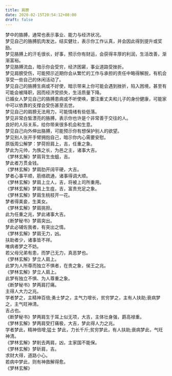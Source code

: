 ```yaml
---
title: 肩膀
date: 2020-02-15T20:54:12+08:00
draft: false
---
```


梦中的胳膊，通常也表示事业、能力与经济状况。<br>
梦见自己的胳膊肌肉发达，结实健壮，表示你工作认真，并会因此得到提升或奖励。<br>
梦见胳膊上的汗毛很长，好事，预示你有财运，会获得丰厚的利润，生活改善，渐渐富裕。<br>
梦见胳膊流血，暗示你会受穷，经济困窘，事业道路受挫折。<br>
梦见肩膀受伤，可能预示近期你会从繁忙的工作与承担的责任中略得解脱，有机会享受一些自己的休闲活动了。<br>
梦见自己的胳膊生病或不好使，暗示带来上你可能会遇到挫折，陷入困境，甚至有可能会被降职，因而经济受损失，生活质量下降。<br>
已婚女人梦见自己的胳膊患病或不听使唤，要注重丈夫和儿子的身份健康，可能家中可以依靠的支撑会受伤甚至去世。<br>
梦见自己的肩膀无法用力，可能情绪有些低落。<br>
梦见非常白皙漂亮的胳膊，表示你也许是个非常善于交往的人。<br>
良好的人际关系，给你带来很多机会和生意。<br>
梦见自己向外伸出胳膊，可能预示你有想保护别人的欲望。<br>
梦见别人张开手臂拥抱自己，暗示你内心需要安慰。<br>
原版周公解梦：梦荷担肩上，吉，任重之象。<br>
梦此为元帅，为族之长，为邑之主，诸事大吉。<br>
《梦林玄解》梦肩背生虫蛆，吉。<br>
梦此者万贯金钱。<br>
《梦林玄解》梦肩肋开阔平硬，大吉。<br>
梦者心事平顺，筋络疏通，诸事得调大顺。<br>
《梦林玄解》梦肩上立人，吉，将被上司所重用。<br>
《梦林玄解》梦肩上生疽，吉，富贵充足之象。<br>
《梦林玄解》梦肩生桃枝开一花。<br>
梦者得美妾，生美女。<br>
《梦林玄解》梦肩挑担。<br>
此为任重之兆，梦此诸事大吉。<br>
《断梦秘书》梦肩突出。<br>
梦此必辅佐我者，有突出之情。<br>
《梦林玄解》梦肩无力，凶。<br>
扶助者少，诸事皆不祥。<br>
唯病者梦之不妨。<br>
若父母兄弟有患，而梦己无力，真恶梦也。<br>
《梦林玄解》梦立人肩上。<br>
此梦为人所尊而独立不惧者，在贵之象，侯王之兆。<br>
《梦林玄解》梦立人肩上。<br>
此梦有独立不惧、为人尊重之象。<br>
《断梦秘书》梦两肩打痛。<br>
主得人大力之兆。<br>
学者梦之，主精神百倍;勇士梦之，主气力增长，贫穷梦之，主有人扶助;衰病梦之，主气旺神清。<br>
吉占也。<br>
《断梦秘书》梦两肩生于耳上似无项，大吉，主体壮身强，爵高禄重。<br>
《梦林玄解》梦两肩受打痛极，大吉，梦此得人力之兆。<br>
学者梦此，精神倍增;猛士 梦此，力长千斤;贫穷梦此，有人扶助;衰病梦此，气旺神清。<br>
《梦林玄解》梦削去两肩，凶，主家国不能保。<br>
《梦林玄解》梦斫肩，吉。<br>
求财大得，道路小心。<br>
若病中梦此，则有神救解得愈。<br>
《梦林玄解》